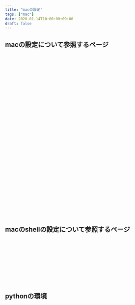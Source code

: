 ```yaml
---
title: "macの設定"
tags: ["mac"]
date: 2020-01-14T10:00:00+09:00
draft: false
---
```

## macの設定について参照するページ
<div class="iframely-embed"><div class="iframely-responsive" style="padding-bottom: 52.5%; padding-top: 120px;"><a href="https://qiita.com/abeno/items/9518419067739311db14" data-iframely-url="//cdn.iframe.ly/8PeBtz7?iframe=card-small"></a></div></div><script async src="//cdn.iframe.ly/embed.js" charset="utf-8"></script>

<div class="iframely-embed"><div class="iframely-responsive" style="height: 140px; padding-bottom: 0;"><a href="https://qiita.com/non0311/items/609ad44770148702b167" data-iframely-url="//cdn.iframe.ly/5awYarM?iframe=card-small"></a></div></div><script async src="//cdn.iframe.ly/embed.js" charset="utf-8"></script>

## macのshellの設定について参照するページ
<div class="iframely-embed"><div class="iframely-responsive" style="height: 140px; padding-bottom: 0;"><a href="https://qiita.com/kinchiki/items/57e9391128d07819c321" data-iframely-url="//cdn.iframe.ly/9ZeUuu8?iframe=card-small"></a></div></div><script async src="//cdn.iframe.ly/embed.js" charset="utf-8"></script>

## pythonの環境
<div class="iframely-embed"><div class="iframely-responsive" style="height: 140px; padding-bottom: 0;"><a href="https://qiita.com/sk217/items/43c994640f4843a18dbe" data-iframely-url="//cdn.iframe.ly/9yqCmPj?iframe=card-small"></a></div></div><script async src="//cdn.iframe.ly/embed.js" charset="utf-8"></script>